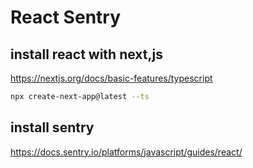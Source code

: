 # React Sentry

## install react with next,js

https://nextjs.org/docs/basic-features/typescript

```sh
npx create-next-app@latest --ts
```

## install sentry

https://docs.sentry.io/platforms/javascript/guides/react/
